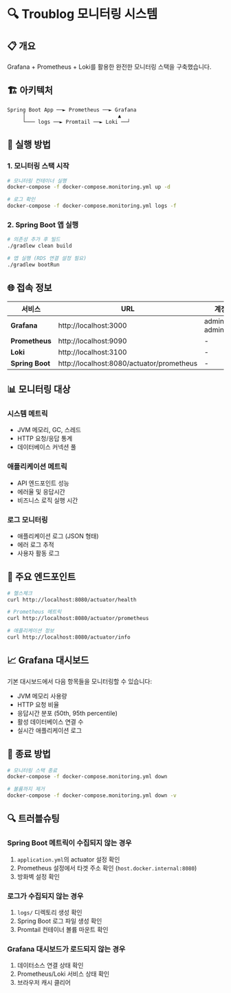 # 🔍 Troublog 모니터링 시스템

## 📋 개요
Grafana + Prometheus + Loki를 활용한 완전한 모니터링 스택을 구축했습니다.

## 🏗️ 아키텍처
```
Spring Boot App ──► Prometheus ──► Grafana
     │                              ▲
     └─── logs ──► Promtail ──► Loki ──┘
```

## 🚀 실행 방법

### 1. 모니터링 스택 시작
```bash
# 모니터링 컨테이너 실행
docker-compose -f docker-compose.monitoring.yml up -d

# 로그 확인
docker-compose -f docker-compose.monitoring.yml logs -f
```

### 2. Spring Boot 앱 실행
```bash
# 의존성 추가 후 빌드
./gradlew clean build

# 앱 실행 (RDS 연결 설정 필요)
./gradlew bootRun
```

## 🌐 접속 정보

| 서비스 | URL | 계정 |
|--------|-----|------|
| **Grafana** | http://localhost:3000 | admin / admin123 |
| **Prometheus** | http://localhost:9090 | - |
| **Loki** | http://localhost:3100 | - |
| **Spring Boot** | http://localhost:8080/actuator/prometheus | - |

## 📊 모니터링 대상

### 시스템 메트릭
- JVM 메모리, GC, 스레드
- HTTP 요청/응답 통계
- 데이터베이스 커넥션 풀

### 애플리케이션 메트릭
- API 엔드포인트 성능
- 에러율 및 응답시간
- 비즈니스 로직 실행 시간

### 로그 모니터링
- 애플리케이션 로그 (JSON 형태)
- 에러 로그 추적
- 사용자 활동 로그

## 🔧 주요 엔드포인트

```bash
# 헬스체크
curl http://localhost:8080/actuator/health

# Prometheus 메트릭
curl http://localhost:8080/actuator/prometheus

# 애플리케이션 정보
curl http://localhost:8080/actuator/info
```

## 📈 Grafana 대시보드
기본 대시보드에서 다음 항목들을 모니터링할 수 있습니다:
- JVM 메모리 사용량
- HTTP 요청 비율
- 응답시간 분포 (50th, 95th percentile)
- 활성 데이터베이스 연결 수
- 실시간 애플리케이션 로그

## 🛑 종료 방법
```bash
# 모니터링 스택 종료
docker-compose -f docker-compose.monitoring.yml down

# 볼륨까지 제거
docker-compose -f docker-compose.monitoring.yml down -v
```

## 🔍 트러블슈팅

### Spring Boot 메트릭이 수집되지 않는 경우
1. `application.yml`의 actuator 설정 확인
2. Prometheus 설정에서 타겟 주소 확인 (`host.docker.internal:8080`)
3. 방화벽 설정 확인

### 로그가 수집되지 않는 경우
1. `logs/` 디렉토리 생성 확인
2. Spring Boot 로그 파일 생성 확인
3. Promtail 컨테이너 볼륨 마운트 확인

### Grafana 대시보드가 로드되지 않는 경우
1. 데이터소스 연결 상태 확인
2. Prometheus/Loki 서비스 상태 확인
3. 브라우저 캐시 클리어